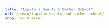 ```yaml
---
title: "Lupita's Beauty & Barber School"
url: /pasco/lupitas-beauty-and-barber-school/
shop: hairdresser
---
```

